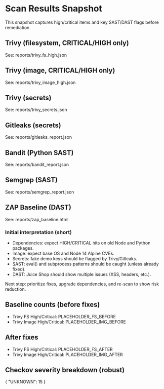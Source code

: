 # Scan Results Snapshot

This snapshot captures high/critical items and key SAST/DAST flags before remediation.

## Trivy (filesystem, CRITICAL/HIGH only)
See: reports/trivy_fs_high.json

## Trivy (image, CRITICAL/HIGH only)
See: reports/trivy_image_high.json

## Trivy (secrets)
See: reports/trivy_secrets.json

## Gitleaks (secrets)
See: reports/gitleaks_report.json

## Bandit (Python SAST)
See: reports/bandit_report.json

## Semgrep (SAST)
See: reports/semgrep_report.json

## ZAP Baseline (DAST)
See: reports/zap_baseline.html

### Initial interpretation (short)
- Dependencies: expect HIGH/CRITICAL hits on old Node and Python packages.
- Image: expect base OS and Node 14 Alpine CVEs.
- Secrets: fake demo keys should be flagged by Trivy/Gitleaks.
- SAST: eval() and subprocess patterns should be caught (unless already fixed).
- DAST: Juice Shop should show multiple issues (XSS, headers, etc.).

Next step: prioritize fixes, upgrade dependencies, and re-scan to show risk reduction.

## Baseline counts (before fixes)
- Trivy FS High/Critical: PLACEHOLDER_FS_BEFORE
- Trivy Image High/Critical: PLACEHOLDER_IMG_BEFORE

## After fixes
- Trivy FS High/Critical: PLACEHOLDER_FS_AFTER
- Trivy Image High/Critical: PLACEHOLDER_IMG_AFTER

## Checkov severity breakdown (robust)
{
  "UNKNOWN": 15
}
